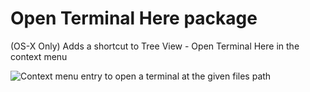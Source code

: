 # Open Terminal Here package

(OS-X Only) Adds a shortcut to Tree View - Open Terminal Here in the context menu

![Context menu entry to open a terminal at the given files path](https://raw.github.com/Flynsarmy/atom-open-terminal-here/master/screenshot-1.jpg)
